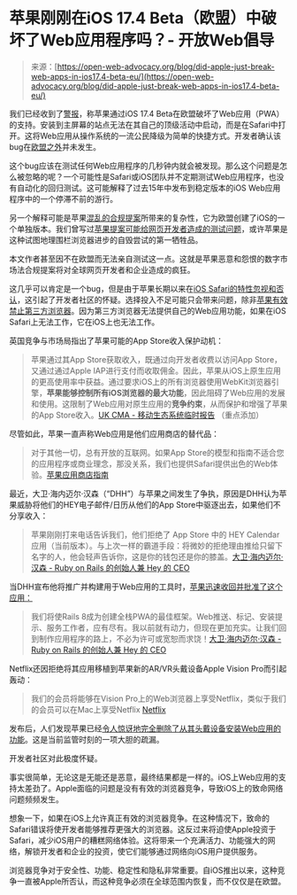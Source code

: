 <!--yml

category: 未分类

date: 2024-05-27 14:34:37

-->

# 苹果刚刚在iOS 17.4 Beta（欧盟）中破坏了Web应用程序吗？- 开放Web倡导

> 来源：[https://open-web-advocacy.org/blog/did-apple-just-break-web-apps-in-ios17.4-beta-eu/](https://open-web-advocacy.org/blog/did-apple-just-break-web-apps-in-ios17.4-beta-eu/)

我们已经收到了[警报](https://twitter.com/mysk_co/status/1753402489049616427)，称苹果通过iOS 17.4 Beta在欧盟破坏了Web应用（PWA）的支持。安装到主屏幕的站点无法在其自己的顶级活动中启动，而是在Safari中打开。这将Web应用从操作系统的一流公民降级为简单的快捷方式。开发者确认该bug在[欧盟之外](https://twitter.com/mysk_co/status/1753402489049616427)并未发生。

这个bug应该在测试任何Web应用程序的几秒钟内就会被发现。那么这个问题是怎么被忽略的呢？一个可能性是Safari或iOS团队并不定期测试Web应用程序，也没有自动化的回归测试。这可能解释了过去15年中发布到稳定版本的iOS Web应用程序中的一个停滞不前的游行。

另一个解释可能是苹果[混乱的合规提案](/blog/owa-review-apple-dma-compliance-for-web/)所带来的复杂性，它为欧盟创建了iOS的一个单独版本。我们曾写过[苹果提案可能给网页开发者造成的测试问题](/blog/developers-react-apple-eu-dma-compliance/)，或许苹果是这种试图地理围栏浏览器进步的自毁尝试的第一牺牲品。

本文作者甚至因不在欧盟而无法亲自测试这一点。这就是苹果恶意和怨恨的数字市场法合规提案将对全球网页开发者和企业造成的疯狂。

这几乎可以肯定是一个bug，但是由于苹果长期以来在[iOS Safari的特性忽视和否认](/walled-gardens-report/#safari-lags-behind-and-is-missing-key-features)，这引起了开发者社区的怀疑。选择投入不足可能只会带来问题，除非[苹果有效禁止第三方浏览器](/walled-gardens-report/#apple-has-effectively-banned-all-third-party-browsers)。因为第三方浏览器无法提供自己的Web应用功能，如果在iOS Safari上无法工作，它在iOS上也无法工作。

英国竞争与市场局指出了苹果可能的App Store收入保护动机：

> 苹果通过其App Store获取收入，既通过向开发者收费以访问App Store，又通过通过Apple IAP进行支付而收取佣金。因此，苹果从iOS上原生应用的更高使用率中获益。通过要求iOS上的所有浏览器使用WebKit浏览器引擎，**苹果能够控制所有iOS浏览器的最大功能**，因此阻碍了Web应用的发展和使用。这限制了Web应用对原生应用的**竞争约束**，从而保护和增强了苹果的App Store收入。[UK CMA - 移动生态系统临时报告](https://www.gov.uk/government/publications/mobile-ecosystems-market-study-interim-report) （重点添加）

尽管如此，苹果一直声称Web应用是他们应用商店的替代品：

> 对于其他一切，总有开放的互联网。如果App Store的模型和指南不适合您的应用程序或商业理念，那没关系，我们也提供Safari提供出色的Web体验。[苹果应用商店指南](https://developer.apple.com/app-store/review/guidelines/)

最近，大卫·海内迈尔·汉森（“DHH”）与苹果之间发生了争执，原因是DHH认为苹果威胁将他们的HEY电子邮件/日历从他们的App Store中驱逐出去，如果他们不分享收入：

> 苹果刚刚打来电话告诉我们，他们拒绝了 App Store 中的 HEY Calendar 应用（当前版本）。与上次一样的霸道手段：将微妙的拒绝理由推给只留下名字的人，他会轻声告诉你，这是你的钱包还是你的膝盖。[大卫·海内迈尔·汉森 - Ruby on Rails 的创始人兼 Hey 的 CEO](https://twitter.com/dhh/status/1743341929675493806)

当DHH宣布他将推广并构建用于Web应用的工具时，[苹果迅速收回并批准了这个应用：](https://twitter.com/dhh/status/1744745276932604413)

> 我们将使Rails 8成为创建全栈PWA的最佳框架。Web推送、标记、安装提示、服务工作者，应有尽有。我以前就有动力，但现在更加充实。让我们回到制作应用程序的路上，不必为许可或宽恕而求饶！[大卫·海内迈尔·汉森 - Ruby on Rails 的创始人兼 Hey 的 CEO](https://twitter.com/dhh/status/1743664413964374505)

Netflix还因拒绝将其应用移植到苹果新的AR/VR头戴设备Apple Vision Pro而引起轰动：

> 我们的会员将能够在Vision Pro上的Web浏览器上享受Netflix，类似于我们的会员可以在Mac上享受Netflix [Netflix](https://variety.com/2024/digital/news/apples-vision-pro-netflix-youtube-spotify-1235877784/)

发布后，人们发现苹果已经[令人惊讶地完全删除了从其头戴设备安装Web应用的功能](https://twitter.com/SteveMoser/status/1749438049300124008)。这是当前监管时刻的一项大胆的疏漏。

开发者社区对此极度怀疑。

事实很简单，无论这是无能还是恶意，最终结果都是一样的。iOS上Web应用的支持太差劲了。Apple面临的问题是没有有效的浏览器竞争，导致iOS上的致命网络问题频频发生。

想象一下，如果在iOS上允许真正有效的浏览器竞争。在这种情况下，致命的Safari错误将使开发者能够推荐更强大的浏览器。这反过来将迫使Apple投资于Safari，减少iOS用户的糟糕网络体验。这将带来一个充满活力、功能强大的网络，解锁开发者和企业的投资，使它们能够通过网络向iOS用户提供服务。

浏览器竞争对于安全性、功能、稳定性和隐私非常重要。自iOS推出以来，这种竞争一直被Apple所否认，而这种竞争必须在全球范围内恢复，而不仅仅是在欧盟。
